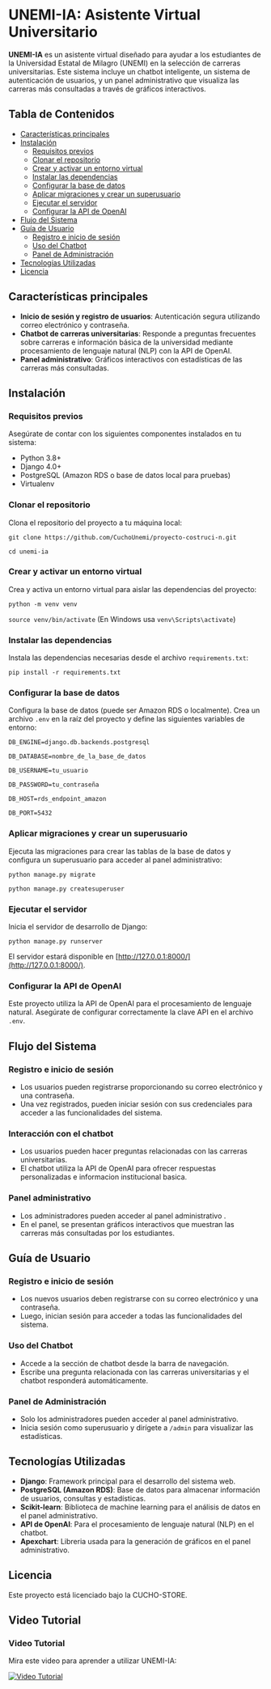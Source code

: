 # UNEMI-IA: Asistente Virtual Universitario

**UNEMI-IA** es un asistente virtual diseñado para ayudar a los estudiantes de la Universidad Estatal de Milagro (UNEMI) en la selección de carreras universitarias. Este sistema incluye un chatbot inteligente, un sistema de autenticación de usuarios, y un panel administrativo que visualiza las carreras más consultadas a través de gráficos interactivos.

## Tabla de Contenidos
- [Características principales](#características-principales)
- [Instalación](#instalación)
  - [Requisitos previos](#requisitos-previos)
  - [Clonar el repositorio](#clonar-el-repositorio)
  - [Crear y activar un entorno virtual](#crear-y-activar-un-entorno-virtual)
  - [Instalar las dependencias](#instalar-las-dependencias)
  - [Configurar la base de datos](#configurar-la-base-de-datos)
  - [Aplicar migraciones y crear un superusuario](#aplicar-migraciones-y-crear-un-superusuario)
  - [Ejecutar el servidor](#ejecutar-el-servidor)
  - [Configurar la API de OpenAI](#configurar-la-api-de-openai)
- [Flujo del Sistema](#flujo-del-sistema)
- [Guía de Usuario](#guía-de-usuario)
  - [Registro e inicio de sesión](#registro-e-inicio-de-sesión)
  - [Uso del Chatbot](#uso-del-chatbot)
  - [Panel de Administración](#panel-de-administración)
- [Tecnologías Utilizadas](#tecnologías-utilizadas)
- [Licencia](#licencia)

## Características principales
- **Inicio de sesión y registro de usuarios**: Autenticación segura utilizando correo electrónico y contraseña.
- **Chatbot de carreras universitarias**: Responde a preguntas frecuentes sobre carreras e información básica de la universidad mediante procesamiento de lenguaje natural (NLP) con la API de OpenAI.
- **Panel administrativo**: Gráficos interactivos con estadísticas de las carreras más consultadas.

## Instalación

### Requisitos previos
Asegúrate de contar con los siguientes componentes instalados en tu sistema:
- Python 3.8+
- Django 4.0+
- PostgreSQL (Amazon RDS o base de datos local para pruebas)
- Virtualenv

### Clonar el repositorio
Clona el repositorio del proyecto a tu máquina local:

`git clone https://github.com/CuchoUnemi/proyecto-costruci-n.git`

`cd unemi-ia`

### Crear y activar un entorno virtual
Crea y activa un entorno virtual para aislar las dependencias del proyecto:

`python -m venv venv`

`source venv/bin/activate`  (En Windows usa `venv\Scripts\activate`)

### Instalar las dependencias
Instala las dependencias necesarias desde el archivo `requirements.txt`:

`pip install -r requirements.txt`

### Configurar la base de datos
Configura la base de datos (puede ser Amazon RDS o localmente). Crea un archivo `.env` en la raíz del proyecto y define las siguientes variables de entorno:

`DB_ENGINE=django.db.backends.postgresql`

`DB_DATABASE=nombre_de_la_base_de_datos`

`DB_USERNAME=tu_usuario`

`DB_PASSWORD=tu_contraseña`

`DB_HOST=rds_endpoint_amazon`

`DB_PORT=5432`


### Aplicar migraciones y crear un superusuario
Ejecuta las migraciones para crear las tablas de la base de datos y configura un superusuario para acceder al panel administrativo:

`python manage.py migrate`

`python manage.py createsuperuser`

### Ejecutar el servidor
Inicia el servidor de desarrollo de Django:

`python manage.py runserver`

El servidor estará disponible en [http://127.0.0.1:8000/](http://127.0.0.1:8000/).

### Configurar la API de OpenAI
Este proyecto utiliza la API de OpenAI para el procesamiento de lenguaje natural. Asegúrate de configurar correctamente la clave API en el archivo `.env`.

## Flujo del Sistema

### Registro e inicio de sesión
- Los usuarios pueden registrarse proporcionando su correo electrónico y una contraseña.
- Una vez registrados, pueden iniciar sesión con sus credenciales para acceder a las funcionalidades del sistema.

### Interacción con el chatbot
- Los usuarios pueden hacer preguntas relacionadas con las carreras universitarias.
- El chatbot utiliza la API de OpenAI para ofrecer respuestas personalizadas e informacion institucional basica.

### Panel administrativo
- Los administradores pueden acceder al panel administrativo .
- En el panel, se presentan gráficos interactivos que muestran las carreras más consultadas por los estudiantes.

## Guía de Usuario

### Registro e inicio de sesión
- Los nuevos usuarios deben registrarse con su correo electrónico y una contraseña.
- Luego, inician sesión para acceder a todas las funcionalidades del sistema.

### Uso del Chatbot
- Accede a la sección de chatbot desde la barra de navegación.
- Escribe una pregunta relacionada con las carreras universitarias y el chatbot responderá automáticamente.

### Panel de Administración
- Solo los administradores pueden acceder al panel administrativo.
- Inicia sesión como superusuario y dirígete a `/admin` para visualizar las estadísticas.

## Tecnologías Utilizadas
- **Django**: Framework principal para el desarrollo del sistema web.
- **PostgreSQL (Amazon RDS)**: Base de datos para almacenar información de usuarios, consultas y estadísticas.
- **Scikit-learn**: Biblioteca de machine learning para el análisis de datos en el panel administrativo.
- **API de OpenAI**: Para el procesamiento de lenguaje natural (NLP) en el chatbot.
- **Apexchart**:  Libreria usada para la generación de gráficos en el panel administrativo.

## Licencia
Este proyecto está licenciado bajo la CUCHO-STORE. 
<h2>Video Tutorial</h2>

### Video Tutorial

Mira este video para aprender a utilizar UNEMI-IA:

[![Video Tutorial](https://img.youtube.com/vi/O9PfgxOl3es/0.jpg)](https://youtu.be/Q9Pfgx0l3es?si=M1nzEgV1nR4aBMzc)

